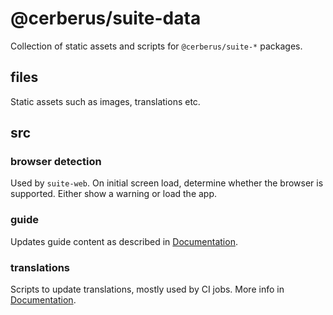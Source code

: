 # @cerberus/suite-data

Collection of static assets and scripts for `@cerberus/suite-*` packages.

## files

Static assets such as images, translations etc.

## src

### browser detection

Used by `suite-web`. On initial screen load, determine whether the browser is supported. Either show a warning or load the app.

### guide

Updates guide content as described in [Documentation](../../docs/features/guide.md).

### translations

Scripts to update translations, mostly used by CI jobs. More info in [Documentation](../../docs/features/localization.md).
